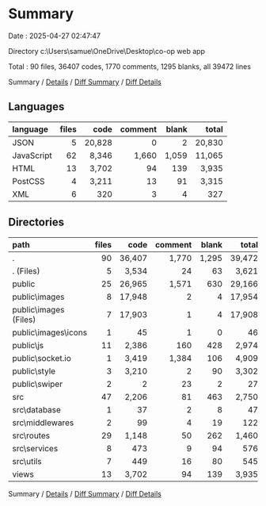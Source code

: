 # Summary

Date : 2025-04-27 02:47:47

Directory c:\\Users\\samue\\OneDrive\\Desktop\\co-op web app

Total : 90 files,  36407 codes, 1770 comments, 1295 blanks, all 39472 lines

Summary / [Details](details.md) / [Diff Summary](diff.md) / [Diff Details](diff-details.md)

## Languages
| language | files | code | comment | blank | total |
| :--- | ---: | ---: | ---: | ---: | ---: |
| JSON | 5 | 20,828 | 0 | 2 | 20,830 |
| JavaScript | 62 | 8,346 | 1,660 | 1,059 | 11,065 |
| HTML | 13 | 3,702 | 94 | 139 | 3,935 |
| PostCSS | 4 | 3,211 | 13 | 91 | 3,315 |
| XML | 6 | 320 | 3 | 4 | 327 |

## Directories
| path | files | code | comment | blank | total |
| :--- | ---: | ---: | ---: | ---: | ---: |
| . | 90 | 36,407 | 1,770 | 1,295 | 39,472 |
| . (Files) | 5 | 3,534 | 24 | 63 | 3,621 |
| public | 25 | 26,965 | 1,571 | 630 | 29,166 |
| public\\images | 8 | 17,948 | 2 | 4 | 17,954 |
| public\\images (Files) | 7 | 17,903 | 1 | 4 | 17,908 |
| public\\images\\icons | 1 | 45 | 1 | 0 | 46 |
| public\\js | 11 | 2,386 | 160 | 428 | 2,974 |
| public\\socket.io | 1 | 3,419 | 1,384 | 106 | 4,909 |
| public\\style | 3 | 3,210 | 2 | 90 | 3,302 |
| public\\swiper | 2 | 2 | 23 | 2 | 27 |
| src | 47 | 2,206 | 81 | 463 | 2,750 |
| src\\database | 1 | 37 | 2 | 8 | 47 |
| src\\middlewares | 2 | 99 | 4 | 19 | 122 |
| src\\routes | 29 | 1,148 | 50 | 262 | 1,460 |
| src\\services | 8 | 473 | 9 | 94 | 576 |
| src\\utils | 7 | 449 | 16 | 80 | 545 |
| views | 13 | 3,702 | 94 | 139 | 3,935 |

Summary / [Details](details.md) / [Diff Summary](diff.md) / [Diff Details](diff-details.md)